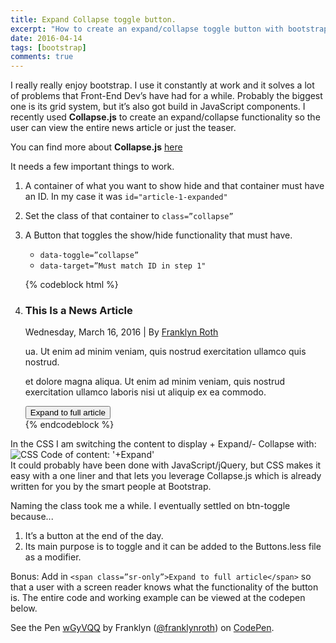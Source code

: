 ```yaml
---
title: Expand Collapse toggle button.
excerpt: "How to create an expand/collapse toggle button with bootstrap."
date: 2016-04-14
tags: [bootstrap]
comments: true
---
```


<p>
I really really enjoy bootstrap. I use it constantly at work and it solves a lot of problems that Front-End Dev’s have had for a while. Probably the biggest one is its grid system, but it’s also got build in JavaScript components. I recently used <strong>Collapse.js</strong> to create an expand/collapse functionality so the user can view the entire news article or just the teaser.  
</p>



<p> 
  You can find more about <strong>Collapse.js</strong> <a href="http://getbootstrap.com/javascript/#collapse" target="_blank">here</a>
</p>

It needs a few important things to work.

 1. A container of what you want to show hide and that container must have an ID. In my case it was `id="article-1-expanded"`
 2. Set the class of that container to `class=”collapse”`
 3. A Button that toggles the show/hide functionality that must have.
    * `data-toggle=”collapse”`
    * `data-target=”Must match ID in step 1"`
    
    
    {% codeblock html %}

    <li class="media" id="article-1">
      <h3 class="h3 media-heading">This Is a News Article</h3>
      <div class="text-muted small">
        Wednesday, March 16, 2016 | By <a href="javascript:void(0);">Franklyn Roth</a></div>
      <p>
        ua. Ut enim ad minim veniam, quis nostrud exercitation ullamco quis nostrud.
      </p>
      <div id="article-1-expanded" class="collapse">
        <p>
          et dolore magna aliqua. Ut enim ad minim veniam, quis nostrud exercitation ullamco laboris nisi ut aliquip ex ea commodo.
        </p>
      </div>
      <button class="btn btn-link btn-toggle collapsed" data-toggle="collapse" data-target="#article-1-expanded"><span class="sr-only">Expand to full article</span></button>
    </li>
        {% endcodeblock %}


In the CSS I am switching the content to display + Expand/- Collapse with: 
<img src="/images/btn-toggle.PNG" alt="CSS Code of content: '+Expand' " />  
It could probably have been done with JavaScript/jQuery, but CSS makes it easy with a one liner and that lets you leverage Collapse.js which is already written for you by the smart people at Bootstrap.

Naming the class took me a while. I eventually settled on btn-toggle because...

1. It’s a button at the end of the day.
2. Its main purpose is to toggle and it can be added to the Buttons.less file as a modifier.  


Bonus: Add in `<span class=”sr-only”>Expand to full article</span>` so that a user with a screen reader knows what the functionality of the button is.
The entire code  and working example can be viewed at the codepen below.
<p data-height="500" data-theme-id="0" data-slug-hash="wGyVQQ" data-default-tab="result" data-user="franklynroth" data-embed-version="2" class="codepen">See the Pen <a href="http://codepen.io/franklynroth/pen/wGyVQQ/">wGyVQQ</a> by Franklyn (<a href="http://codepen.io/franklynroth">@franklynroth</a>) on <a href="http://codepen.io">CodePen</a>.</p>
<script async src="//assets.codepen.io/assets/embed/ei.js"></script>








